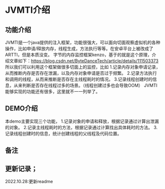 # JVMTI介绍

## 功能介绍
JVMTI是一个java提供的注入框架，功能很强大，可以面向切面观察虚拟机的各种操作，比如申请/释放内存，线程生成，方法执行等等。在安卓平台上被改成了ARTTI，但是本质没变。
字节的内存监控框架kenzo，基于的就是这个原理，介绍文章如下：https://blog.csdn.net/ByteDanceTech/article/details/111503373
所以我们可以利用这个框架做很多切面上的监控，比如
1.记录内存对象申请记录，从而推断内存是否存在泄漏，以及内存对象申请是否过于频繁。
2.记录方法执行和调用的线程，从而来推断是否存在主线程耗时的情况。
3.记录线程创建时的信息，从来判断是否存在线程过多的场景。（线程创建过多也会导致OOM）
JVMTI能够实现的功能还有很多，这里就不一一列举了。

## DEMO介绍
本demo主要实现三个功能，
1.记录对象的申请和释放，根据记录通过计算出泄漏的对象。
2.记录主线程耗时的方法，根据记录通过计算找出具体耗时的方法。
3.记录线程创建时的信息，统计创建线程的父线程及代码位置。


## 备注

## 更新记录；
2022.10.28:更新readme

  


